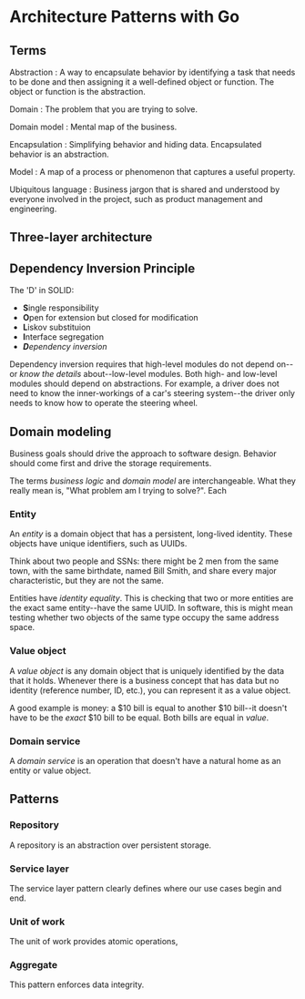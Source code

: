 # Architecture Patterns with Go

## Terms

Abstraction
: A way to encapsulate behavior by identifying a task that needs to be done and then assigning it a well-defined object or function. The object or function is the abstraction.

Domain
: The problem that you are trying to solve.

Domain model
: Mental map of the business.

Encapsulation
: Simplifying behavior and hiding data. Encapsulated behavior is an abstraction.

Model
: A map of a process or phenomenon that captures a useful property.

Ubiquitous language
: Business jargon that is shared and understood by everyone involved in the project, such as product management and engineering.

## Three-layer architecture



## Dependency Inversion Principle

The 'D' in SOLID:
- **S**ingle responsibility
- **O**pen for extension but closed for modification
- **L**iskov substituion
- **I**nterface segregation
- _**D**ependency inversion_

Dependency inversion requires that high-level modules do not depend on--or _know the details_ about--low-level modules. Both high- and low-level modules should depend on abstractions. For example, a driver does not need to know the inner-workings of a car's steering system--the driver only needs to know how to operate the steering wheel.

## Domain modeling

Business goals should drive the approach to software design. Behavior should come first and drive the storage requirements.

The terms _business logic_ and _domain model_ are interchangeable. What they really mean is, "What problem am I trying to solve?". Each 

### Entity

An _entity_ is a domain object that has a persistent, long-lived identity. These objects have unique identifiers, such as UUIDs.

Think about two people and SSNs: there might be 2 men from the same town, with the same birthdate, named Bill Smith, and share every major characteristic, but they are not the same.

Entities have _identity equality_. This is checking that two or more entities are the exact same entity--have the same UUID. In software, this is might mean testing whether two objects of the same type occupy the same address space.


### Value object

A _value object_ is any domain object that is uniquely identified by the data that it holds. Whenever there is a business concept that has data but no identity (reference number, ID, etc.), you can represent it as a value object.

A good example is money: a $10 bill is equal to another $10 bill--it doesn't have to be the _exact_ $10 bill to be equal. Both bills are equal in _value_.

### Domain service

A _domain service_ is an operation that doesn't have a natural home as an entity or value object.

## Patterns

### Repository
A repository is an abstraction over persistent storage.

### Service layer
The service layer pattern clearly defines where our use cases begin and end.

### Unit of work
The unit of work provides atomic operations, 

### Aggregate
This pattern enforces data integrity.